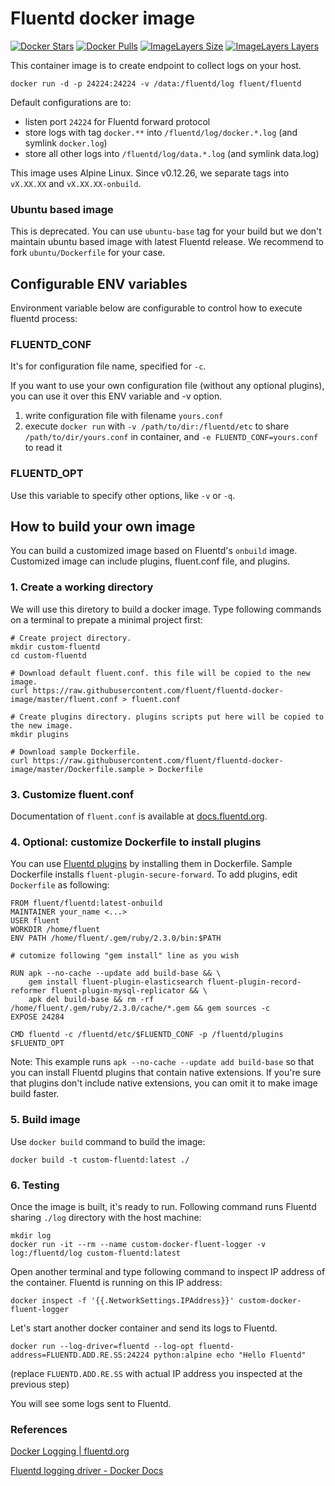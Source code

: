 # Fluentd docker image

[![Docker Stars](https://img.shields.io/docker/stars/fluent/fluentd.svg)](https://hub.docker.com/r/fluent/fluentd/)
[![Docker Pulls](https://img.shields.io/docker/pulls/fluent/fluentd.svg)](https://hub.docker.com/r/fluent/fluentd/)
[![ImageLayers Size](https://img.shields.io/imagelayers/image-size/fluent/fluentd/latest.svg)](https://hub.docker.com/r/fluent/fluentd/)
[![ImageLayers Layers](https://img.shields.io/imagelayers/layers/fluent/fluentd/latest.svg)](https://hub.docker.com/r/fluent/fluentd/)

This container image is to create endpoint to collect logs on your host.

```
docker run -d -p 24224:24224 -v /data:/fluentd/log fluent/fluentd
```

Default configurations are to:

* listen port `24224` for Fluentd forward protocol
* store logs with tag `docker.**` into `/fluentd/log/docker.*.log` (and symlink `docker.log`)
* store all other logs into `/fluentd/log/data.*.log` (and symlink data.log)

This image uses Alpine Linux. Since v0.12.26, we separate tags into `vX.XX.XX` and `vX.XX.XX-onbuild`.

### Ubuntu based image

This is deprecated. You can use `ubuntu-base` tag for your build but we don't maintain ubuntu based image with latest Fluentd release.
We recommend to fork `ubuntu/Dockerfile` for your case.

## Configurable ENV variables

Environment variable below are configurable to control how to execute fluentd process:

### FLUENTD_CONF

It's for configuration file name, specified for `-c`.

If you want to use your own configuration file (without any optional plugins), you can use it over this ENV variable and -v option.

1. write configuration file with filename `yours.conf`
2. execute `docker run` with `-v /path/to/dir:/fluentd/etc` to share `/path/to/dir/yours.conf` in container, and `-e FLUENTD_CONF=yours.conf` to read it

### FLUENTD_OPT

Use this variable to specify other options, like `-v` or `-q`.

## How to build your own image

You can build a customized image based on Fluentd's `onbuild` image. Customized image can include plugins, fluent.conf file, and plugins.

### 1. Create a working directory

We will use this diretory to build a docker image. Type following commands on a terminal to prepate a minimal project first:

```
# Create project directory.
mkdir custom-fluentd
cd custom-fluentd

# Download default fluent.conf. this file will be copied to the new image.
curl https://raw.githubusercontent.com/fluent/fluentd-docker-image/master/fluent.conf > fluent.conf

# Create plugins directory. plugins scripts put here will be copied to the new image.
mkdir plugins

# Download sample Dockerfile.
curl https://raw.githubusercontent.com/fluent/fluentd-docker-image/master/Dockerfile.sample > Dockerfile
```

### 3. Customize fluent.conf

Documentation of `fluent.conf` is available at [docs.fluentd.org](http://docs.fluentd.org/).

### 4. Optional: customize Dockerfile to install plugins

You can use [Fluentd plugins](http://www.fluentd.org/plugins) by installing them in Dockerfile. Sample Dockerfile installs `fluent-plugin-secure-forward`. To add plugins, edit `Dockerfile` as following:

```
FROM fluent/fluentd:latest-onbuild
MAINTAINER your_name <...>
USER fluent
WORKDIR /home/fluent
ENV PATH /home/fluent/.gem/ruby/2.3.0/bin:$PATH

# cutomize following "gem install" line as you wish

RUN apk --no-cache --update add build-base && \
    gem install fluent-plugin-elasticsearch fluent-plugin-record-reformer fluent-plugin-mysql-replicator && \
    apk del build-base && rm -rf /home/fluent/.gem/ruby/2.3.0/cache/*.gem && gem sources -c
EXPOSE 24284

CMD fluentd -c /fluentd/etc/$FLUENTD_CONF -p /fluentd/plugins $FLUENTD_OPT
```

Note: This example runs `apk --no-cache --update add build-base` so that you can install Fluentd plugins that contain native extensions. If you're sure that plugins don't include native extensions, you can omit it to make image build faster.

### 5. Build image

Use `docker build` command to build the image:

```
docker build -t custom-fluentd:latest ./
```

### 6. Testing

Once the image is built, it's ready to run. Following command runs Fluentd sharing `./log` directory with the host machine:

```
mkdir log
docker run -it --rm --name custom-docker-fluent-logger -v log:/fluentd/log custom-fluentd:latest
```

Open another terminal and type following command to inspect IP address of the container. Fluentd is running on this IP address:

```
docker inspect -f '{{.NetworkSettings.IPAddress}}' custom-docker-fluent-logger
```

Let's start another docker container and send its logs to Fluentd.

```
docker run --log-driver=fluentd --log-opt fluentd-address=FLUENTD.ADD.RE.SS:24224 python:alpine echo "Hello Fluentd"
```

(replace `FLUENTD.ADD.RE.SS` with actual IP address you inspected at the previous step)

You will see some logs sent to Fluentd.

### References

[Docker Logging | fluentd.org](http://www.fluentd.org/guides/recipes/docker-logging)

[Fluentd logging driver - Docker Docs](https://docs.docker.com/engine/reference/logging/fluentd/)
